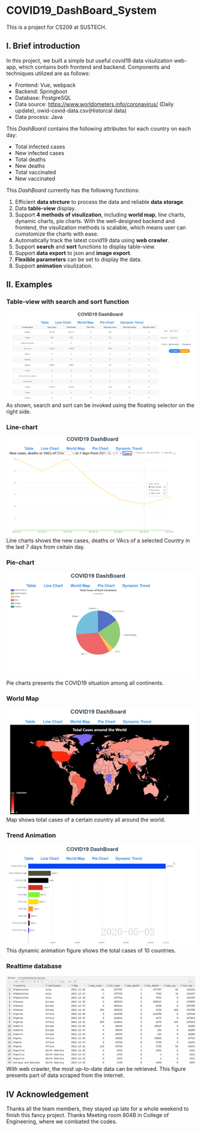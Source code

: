 # COVID19_DashBoard_System
This is a project for CS209 at SUSTECH.

## Ⅰ. Brief introduction
In this project, we built a simple but useful covid19 data visulization web-app, which contains both frontend and backend. Components and techniques utilized are as follows:
* Frontend: Vue, webpack
* Backend: Springboot
* Database: PostgreSQL
* Data source: https://www.worldometers.info/coronavirus/ (Daily update), owid-covid-data.csv(Historcal data)
* Data process: Java

This *DashBoard* contains the following attributes for each country on each day:
* Total infected cases
* New infected cases
* Total deaths
* New deaths
* Total vaccinated
* New vaccinated

This *DashBoard* currently has the following functions:
1. Efficient **data strcture** to process the data and reliable **data storage**.
2. Data **table-view** display.
3. Support **4 methods of visulization**, including **world map**, line charts, dynamic charts, pie charts. With the well-designed backend and frontend, the visulization methods is scalable, which means user can cumstomize the charts with ease.
4. Automatically track the latest covid19 data using **web crawler**.
5. Support **search** and **sort** functions to display table-view.
6. Support **data export** to json and **image export**.
7. **Flexible parameters** can be set to display the data.
8. Support **animation** visulization.

## Ⅱ. Examples
### Table-view with search and sort function
![table](./Report/figs/table.jpg "Magic table")
As shown, search and sort can be invoked using the floating selector on the right side.

### Line-chart
![Line](./Report/figs/line.png "Magic line")
Line charts shows the new cases, deaths or VAcs of a selected Country in the last 7 days from ceitain day.

### Pie-chart
![pie](./Report/figs/pie.jpg "Magic pie")
Pie charts presents the COVID19 situation among all continents.

### World Map
![map](./Report/figs/map.jpg "map")
Map shows total cases of a certain country all around the world.

### Trend Animation
![dynamic](./Report/figs/dynamic.jpg "dynamic")
This dynamic animation figure shows the total cases of 10 countries.

### Realtime database
![map](./Report/figs/crawler.png "map")
With web crawler, the most up-to-date data can be retrieved. This figure presents part of data scraped from the internet.



## Ⅳ Acknowledgement
Thanks all the team members, they stayed up late for a whole weekend to finish this fancy project.
Thanks Meeting room 804B in College of Engineering, where we combated the codes.